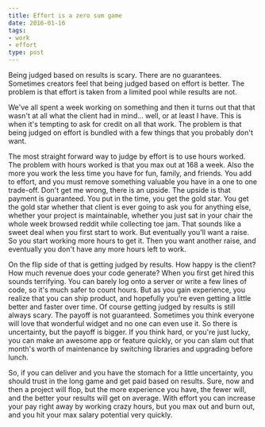 ```yaml
---
title: Effort is a zero sum game
date: 2016-01-16
tags:
- work
- effort
type: post
---
```


Being judged based on results is scary. There are no guarantees. Sometimes creators feel that being judged based on 
effort is better. The problem is that effort is taken from a limited pool while results are not.

We've all spent a week working on something and then it turns out that that wasn't at all what the client had in mind... 
well, or at least I have. This is when it's tempting to ask for credit on all that work. The problem is that being judged 
on effort is bundled with a few things that you probably don't want.

The most straight forward way to judge by effort is to use hours worked. The problem with hours worked is that you max 
out at 168 a week. Also the more you work the less time you have for fun, family, and friends. You add to effort, and 
you must remove something valuable you have in a one to one trade-off. Don't get me wrong, there is an upside. The upside 
is that payment is guaranteed. You put in the time, you get the gold star. You get the gold star whether that client is 
ever going to ask you for anything else, whether your project is maintainable, whether you just sat in your chair the 
whole week browsed reddit while collecting toe jam. That sounds like a sweet deal when you first start to work. But 
eventually you'll want a raise. So you start working more hours to get it. Then you want another raise, and eventually 
you don't have any more hours left to work.

On the flip side of that is getting judged by results. How happy is the client? How much revenue does your code generate? 
When you first get hired this sounds terrifying. You can barely log onto a server or write a few lines of code, so it's 
much safer to count hours. But as you gain experience, you realize that you can ship product, and hopefully you're even 
getting a little better and faster over time. Of course getting judged by results is still always scary. The payoff is 
not guaranteed. Sometimes you think everyone will love that wonderful widget and no one can even use it. So there is 
uncertainty, but the payoff is bigger. If you think hard, or you're just lucky, you can make an awesome app or 
feature quickly, or you can slam out that month's worth of maintenance by switching libraries and upgrading before lunch.

So, if you can deliver and you have the stomach for a little uncertainty, you should trust in the long game and get paid 
based on results. Sure, now and then a project will flop, but the more experience you have, the fewer will, and the 
better your results will get on average. With effort you can increase your pay right away by working crazy hours, but you 
max out and burn out, and you hit your max salary potential very quickly.

